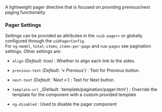 A lightweight pager directive that is focused on providing previous/next paging functionality

### Pager Settings ###

Settings can be provided as attributes in the `<uib-pager>` or globally configured through the `uibPagerConfig`.  
For `ng-model`, `total-items`, `items-per-page` and `num-pages` see pagination settings. Other settings are:

 * `align`
  _(Default: true)_ :
  Whether to align each link to the sides.

 * `previous-text`
  _(Default: '« Previous')_ :
  Text for Previous button.

 * `next-text`
  _(Default: 'Next »')_ :
  Text for Next button.

 * `template-url`
  _(Default: 'template/pagination/pager.html') :
  Override the template for the component with a custom provided template

 * `ng-disabled` <i class="fa fa-eye-open"></i>
  :
  Used to disable the pager component
